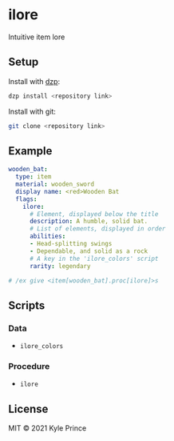# ilore

Intuitive item lore

## Setup

Install with [dzp](https://github.com/acikek/dzp):
```sh
dzp install <repository link>
```

Install with git:
```sh
git clone <repository link>
```

## Example

```yml
wooden_bat:
  type: item
  material: wooden_sword
  display name: <red>Wooden Bat
  flags:
    ilore:
      # Element, displayed below the title
      description: A humble, solid bat.
      # List of elements, displayed in order
      abilities:
      - Head-splitting swings
      - Dependable, and solid as a rock
      # A key in the 'ilore_colors' script
      rarity: legendary

# /ex give <item[wooden_bat].proc[ilore]>s
```

## Scripts

### Data
- `ilore_colors`

### Procedure
- `ilore`

## License

MIT © 2021 Kyle Prince